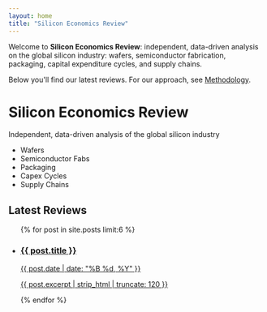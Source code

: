 ```yaml
---
layout: home
title: "Silicon Economics Review"
---
```


Welcome to **Silicon Economics Review**: independent, data-driven analysis on the global silicon industry: wafers, semiconductor fabrication, packaging, capital expenditure cycles, and supply chains.

Below you'll find our latest reviews. For our approach, see [Methodology](/methodology).
<div class="hero">
	<h1>Silicon Economics Review</h1>
	<p class="subtitle">Independent, data-driven analysis of the global silicon industry</p>
	<ul class="hero-tags">
		<li>Wafers</li>
		<li>Semiconductor Fabs</li>
		<li>Packaging</li>
		<li>Capex Cycles</li>
		<li>Supply Chains</li>
	</ul>
</div>

<!-- <section class="featured-intro">
	<p>
		Welcome to <strong>Silicon Economics Review</strong>, your source for in-depth reviews and insights on the silicon industry. We cover everything from wafer markets to advanced packaging, global fab construction, and the economics driving semiconductor supply chains.
	</p>
	<p>
		<a class="btn" href="/methodology">See our methodology</a>
	</p>
</section> -->

<section class="latest-reviews">
	<h2>Latest Reviews</h2>
	<ul class="post-list">
		{% for post in site.posts limit:6 %}
			<li class="post-card">
				<a href="{{ post.url | relative_url }}">
					<h3>{{ post.title }}</h3>
					<span class="post-date">{{ post.date | date: "%B %d, %Y" }}</span>
					<p>{{ post.excerpt | strip_html | truncate: 120 }}</p>
				</a>
			</li>
		{% endfor %}
	</ul>
</section>
